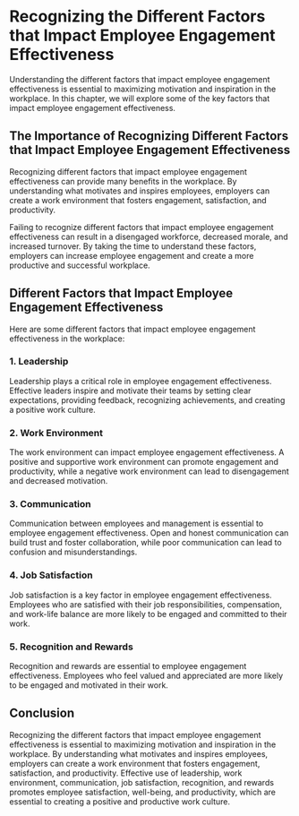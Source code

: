 Recognizing the Different Factors that Impact Employee Engagement Effectiveness
===============================================================================================================================================

Understanding the different factors that impact employee engagement effectiveness is essential to maximizing motivation and inspiration in the workplace. In this chapter, we will explore some of the key factors that impact employee engagement effectiveness.

The Importance of Recognizing Different Factors that Impact Employee Engagement Effectiveness
---------------------------------------------------------------------------------------------

Recognizing different factors that impact employee engagement effectiveness can provide many benefits in the workplace. By understanding what motivates and inspires employees, employers can create a work environment that fosters engagement, satisfaction, and productivity.

Failing to recognize different factors that impact employee engagement effectiveness can result in a disengaged workforce, decreased morale, and increased turnover. By taking the time to understand these factors, employers can increase employee engagement and create a more productive and successful workplace.

Different Factors that Impact Employee Engagement Effectiveness
---------------------------------------------------------------

Here are some different factors that impact employee engagement effectiveness in the workplace:

### 1. Leadership

Leadership plays a critical role in employee engagement effectiveness. Effective leaders inspire and motivate their teams by setting clear expectations, providing feedback, recognizing achievements, and creating a positive work culture.

### 2. Work Environment

The work environment can impact employee engagement effectiveness. A positive and supportive work environment can promote engagement and productivity, while a negative work environment can lead to disengagement and decreased motivation.

### 3. Communication

Communication between employees and management is essential to employee engagement effectiveness. Open and honest communication can build trust and foster collaboration, while poor communication can lead to confusion and misunderstandings.

### 4. Job Satisfaction

Job satisfaction is a key factor in employee engagement effectiveness. Employees who are satisfied with their job responsibilities, compensation, and work-life balance are more likely to be engaged and committed to their work.

### 5. Recognition and Rewards

Recognition and rewards are essential to employee engagement effectiveness. Employees who feel valued and appreciated are more likely to be engaged and motivated in their work.

Conclusion
----------

Recognizing the different factors that impact employee engagement effectiveness is essential to maximizing motivation and inspiration in the workplace. By understanding what motivates and inspires employees, employers can create a work environment that fosters engagement, satisfaction, and productivity. Effective use of leadership, work environment, communication, job satisfaction, recognition, and rewards promotes employee satisfaction, well-being, and productivity, which are essential to creating a positive and productive work culture.
